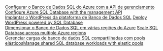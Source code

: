 <span data-ttu-id="045bc-101">[Configurar o Banco de Dados SQL do Azure com a API de gerenciamento][1] </span><span class="sxs-lookup"><span data-stu-id="045bc-101">[Configure Azure SQL Database with the management API][1] </span></span>  
<span data-ttu-id="045bc-102">[Implantar o WordPress da plataforma de Banco de Dados SQL][4] </span><span class="sxs-lookup"><span data-stu-id="045bc-102">[Deploy WordPress powered by SQL Database][4] </span></span>  
<span data-ttu-id="045bc-103">[Dimensionar o Banco de Dados SQL em várias regiões do Azure][2] </span><span class="sxs-lookup"><span data-stu-id="045bc-103">[Scale SQL Database across multiple Azure regions][2] </span></span>  
<span data-ttu-id="045bc-104">[Gerenciar cargas de banco de dados SQL compartilhadas com pools elásticos][3]</span><span class="sxs-lookup"><span data-stu-id="045bc-104">[Manage shared SQL database workloads with elastic pools][3]</span></span>

[1]: https://github.com/Azure-Samples/sql-database-java-manage-db
[2]: https://github.com/Azure-Samples/sql-database-java-manage-sql-databases-across-regions
[3]: ../java-sdk-manage-sql-elastic-pools.md
[4]: https://github.com/Azure-Samples/app-service-java-manage-data-connections-for-web-apps